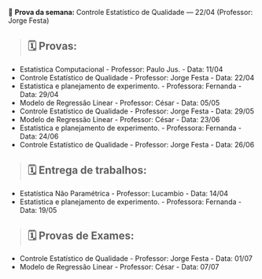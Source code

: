 

 <!-- PROVA_DA_SEMANA -->
📌 **Prova da semana:** Controle Estatístico de Qualidade — 22/04 (Professor: Jorge Festa)
<!-- FIM_PROVA_DA_SEMANA -->



> ## 🗓️ Provas:
 - Estatistica Computacional - Professor: Paulo Jus. - Data: 11/04
 - Controle Estatístico de Qualidade - Professor: Jorge Festa - Data: 22/04
 - Estatistica e planejamento de experimento. - Professora: Fernanda - Data: 29/04
 - Modelo de Regressão Linear - Professor: César - Data: 05/05
 - Controle Estatístico de Qualidade - Professor: Jorge Festa - Data: 29/05
 - Modelo de Regressão Linear - Professor: César - Data: 23/06
 - Estatistica e planejamento de experimento. - Professora: Fernanda - Data: 24/06
 - Controle Estatístico de Qualidade - Professor: Jorge Festa - Data: 26/06
 
> ## 🗓️ Entrega de trabalhos:
 - Estatística Não Paramétrica - Professor: Lucambio - Data: 14/04
 - Estatistica e planejamento de experimento. - Professora: Fernanda - Data: 19/05

> ## 🗓️ Provas de Exames:
 - Controle Estatístico de Qualidade - Professor: Jorge Festa - Data: 01/07
 - Modelo de Regressão Linear - Professor: César - Data: 07/07
